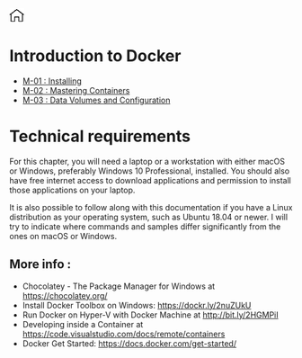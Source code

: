 [![Home](../img/home.png)](../README.md) 


# Introduction to Docker 

- [M-01 : Installing](./M-01/README.md)
- [M-02 : Mastering Containers](./M-02/README.md)
- [M-03 : Data Volumes and Configuration ](M-03/README.md)
 



# Technical requirements
For this chapter, you will need a laptop or a workstation with either macOS or Windows, preferably Windows 10 Professional, installed. You should also have free internet access to download applications and permission to install those applications on your laptop.

It is also possible to follow along with this documentation if you have a Linux distribution as your operating system, such as Ubuntu 18.04 or newer. 
I will try to indicate where commands and samples differ significantly from the ones on macOS or Windows.


## More info :

- Chocolatey - The Package Manager for Windows at https://chocolatey.org/
- Install Docker Toolbox on Windows: https://dockr.ly/2nuZUkU
- Run Docker on Hyper-V with Docker Machine at http://bit.ly/2HGMPiI
- Developing inside a Container at https://code.visualstudio.com/docs/remote/containers
- Docker Get Started: https://docs.docker.com/get-started/
